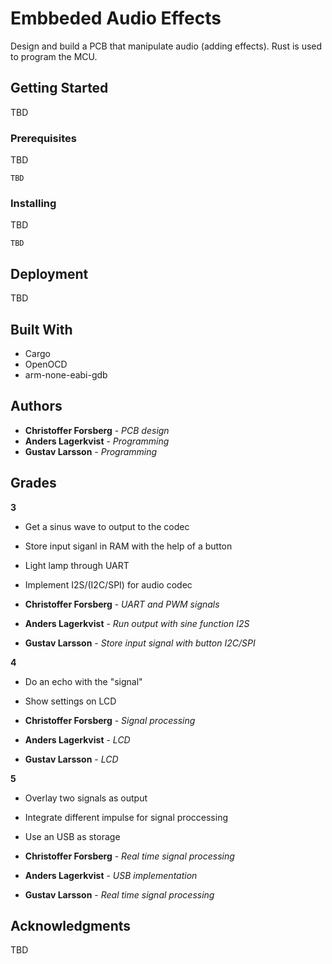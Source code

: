 # Embbeded Audio Effects

Design and build a PCB that manipulate audio (adding effects). Rust is used to program the MCU. 

## Getting Started

TBD

### Prerequisites

TBD
```
TBD
```

### Installing

TBD

```
TBD
```

## Deployment

TBD
## Built With

* Cargo
* OpenOCD
* arm-none-eabi-gdb

## Authors

* **Christoffer Forsberg** - *PCB design*
* **Anders Lagerkvist** - *Programming*
* **Gustav Larsson** - *Programming* 

## Grades
**3**
* Get a sinus wave to output to the codec
* Store input siganl in RAM with the help of a button
* Light lamp through UART
* Implement I2S/(I2C/SPI) for audio codec

* **Christoffer Forsberg** - *UART and PWM signals*
* **Anders Lagerkvist** - *Run output with sine function I2S*
* **Gustav Larsson** - *Store input signal with button I2C/SPI*

**4** 
* Do an echo with the "signal"
* Show settings on LCD

* **Christoffer Forsberg** - *Signal processing*
* **Anders Lagerkvist** - *LCD*
* **Gustav Larsson** - *LCD*


**5**
* Overlay two signals as output
* Integrate different impulse for signal proccessing
* Use an USB as storage

* **Christoffer Forsberg** - *Real time signal processing*
* **Anders Lagerkvist** - *USB implementation*
* **Gustav Larsson** - *Real time signal processing*

## Acknowledgments
TBD
